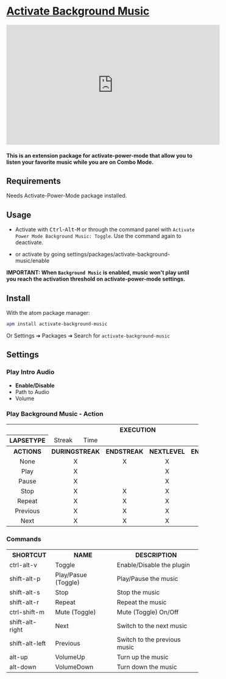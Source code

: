 # [Activate Background Music](https://github.com/Jerajo/activate-background-music)

<iframe width="560" height="315"
src="https://www.youtube.com/embed/fBr48lHVYJE" frameborder="0" allowfullscreen>
</iframe>


#### This is an extension package for activate-power-mode that allow you to listen your favorite music while you are on Combo Mode.

## Requirements

Needs Activate-Power-Mode package installed.

## Usage

- Activate with <kbd>Ctrl</kbd>-<kbd>Alt</kbd>-<kbd>M</kbd> or through the command panel with `Activate Power Mode Background Music: Toggle`. Use the command again to deactivate.

- or activate by going settings/packages/activate-background-music/enable

**IMPORTANT: When `Background Music` is enabled, music won't play until you reach the activation threshold on activate-power-mode settings.**

## Install

With the atom package manager:
```bash
apm install activate-background-music
```
Or Settings ➔ Packages ➔ Search for `activate-background-music`

## Settings

### Play Intro Audio

* **Enable/Disable**
* Path to Audio
* Volume

### Play Background Music - Action

<table class="Actions" style="text-align:center">

  <tr>  <th></th> <th colspan="5">EXECUTION</th>  </tr>

  <tr>  <th>LAPSETYPE</th> <td>Streak</td> <td>Time</td>  <td></td> <td></td> <td></td>  </tr>

  <tr>  <th>ACTIONS</th> <th colspan="2">DURINGSTREAK</th> <th>ENDSTREAK</th> <th>NEXTLEVEL</th> <th>ENDMUSIC</th>  </tr>

  <tr>  <td>None</td> <td colspan="2">X</td> <td>X</td> <td>X</td> <td>X</td>  </tr>

  <tr>  <td>Play</td> <td colspan="2">X</td> <td></td> <td>X</td> <td>X</td>  </tr>

  <tr>  <td>Pause</td> <td colspan="2">X</td> <td></td> <td>X</td> <td></td>  </tr>

  <tr>  <td>Stop</td> <td colspan="2">X</td> <td>X</td> <td>X</td> <td></td>  </tr>

  <tr>  <td>Repeat</td> <td colspan="2">X</td> <td>X</td> <td>X</td> <td>X</td>  </tr>

  <tr>  <td>Previous</td> <td colspan="2">X</td> <td>X</td> <td>X</td> <td>X</td>  </tr>

  <tr>  <td>Next</td> <td colspan="2">X</td> <td>X</td> <td>X</td> <td>X</td>  </tr>

</table>

### Commands

<table>

  <tr>  <th>SHORTCUT</th> <th>NAME</th> <th>DESCRIPTION</th>  </tr>

  <tr>  <td>ctrl-alt-v</td> <td>Toggle</td> <td>Enable/Disable the plugin</td>  </tr>

  <tr>  <td>shift-alt-p</td> <td>Play/Pasue (Toggle)</td> <td>Play/Pause the music</td>  </tr>

  <tr>  <td>shift-alt-s</td> <td>Stop</td> <td>Stop  the music</td>  </tr>

  <tr>  <td>shift-alt-r</td> <td>Repeat</td> <td>Repeat the music</td>  </tr>

  <tr>  <td>ctrl-shift-m</td> <td>Mute (Toggle)</td> <td>Mute (Toggle) On/Off</td>  </tr>

  <tr>  <td>shift-alt-right</td> <td>Next</td> <td>Switch to the next music</td>  </tr>

  <tr>  <td>shift-alt-left</td> <td>Previous</td> <td>Switch to the previous music</td>  </tr>

  <tr>  <td>alt-up</td> <td>VolumeUp</td> <td>Turn up the music</td>  </tr>

  <tr>  <td>alt-down</td> <td>VolumeDown</td> <td>Turn down the music</td>  </tr>

</table>
